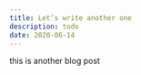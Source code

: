 ```yaml
---
title: Let’s write another one
description: todo
date: 2020-06-14
---
```


this is another blog post
